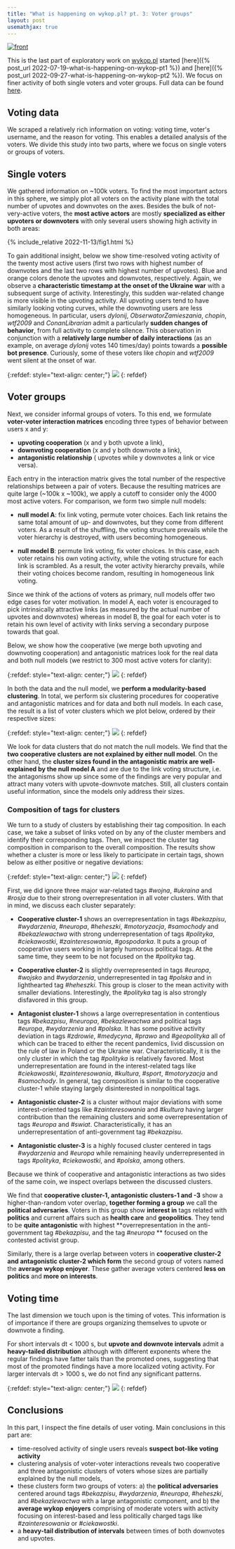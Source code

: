 ```yaml
---
title: "What is happening on wykop.pl? pt. 3: Voter groups"
layout: post
usemathjax: true
---
```


<a href="{% post_url 2022-11-13-what-is-happening-on-wykop-pt3 %}">![front](/assets/posts/2022-11-13/front.png)</a>

This is the last part of exploratory work on <a href="http://wykop.pl">wykop.pl</a> started [here]({% post_url 2022-07-19-what-is-happening-on-wykop-pt1 %}) and [here]({% post_url 2022-09-27-what-is-happening-on-wykop-pt2 %}). We focus on finer activity of both single voters and voter groups. Full data can be found <a href="https://www.kaggle.com/datasets/grelade/wykop-data-2022">here</a>.


## Voting data

We scraped a relatively rich information on voting: voting time, voter's username, and the reason for voting. This enables a detailed analysis of the voters. We divide this study into two parts, where we focus on single voters or groups of voters.

## Single voters

We gathered information on ~100k voters. To find the most important actors in this sphere, we simply plot all voters on the activity plane with the total number of upvotes and downvotes on the axes. Besides the bulk of not-very-active voters, the **most active actors** are mostly **specialized as either upvoters or downvoters** with only several users showing high activity in both areas:

{% include_relative 2022-11-13/fig1.html %}

To gain additional insight, below we show time-resolved voting activity of the twenty most active users (first two rows with highest number of downvotes and the last two rows with highest number of upvotes). Blue and orange colors denote the upvotes and downvotes, respectively. Again, we observe a **characteristic timestamp at the onset of the Ukraine war** with a subsequent surge of activity. Interestingly, this sudden war-related change is more visible in the upvoting activity. All upvoting users tend to have similarly looking voting curves, while the downvoting users are less homogeneous. In particular, users *dylonij*, *ObserwatorZamieszania*, *chopin*, *wtf2009* and *ConanLibrarian* admit a particularly **sudden changes of behavior**, from full activity to complete silence. This observation in conjunction with a **relatively large number of daily interactions** (as an example, on average *dylonij* votes 140 times/day) points towards a **possible bot presence**. Curiously, some of these voters like *chopin* and *wtf2009* went silent at the onset of war.

{:refdef: style="text-align: center;"}
![](/assets/posts/2022-11-13/fig2.png)
{: refdef}

## Voter groups

Next, we consider informal groups of voters. To this end, we formulate **voter-voter interaction matrices** encoding three types of behavior between users x and y:
* **upvoting cooperation** (x and y both upvote a link),
* **downvoting cooperation** (x and y both downvote a link),
* **antagonistic relationship** ( upvotes while y downvotes a link or vice versa).

Each entry in the interaction matrix gives the total number of the respective relationships between a pair of voters. Because the resulting matrices are quite large (~100k x ~100k), we apply a cutoff to consider only the 4000 most active voters. For comparison, we form two simple null models:

* **null model A**: fix link voting, permute voter choices. Each link retains the same total amount of up- and downvotes, but they come from different voters. As a result of the shuffling, the voting structure prevails while the voter hierarchy is destroyed, with users becoming homogeneous.

* **null model B**: permute link voting, fix voter choices. In this case, each voter retains his own voting activity, while the voting structure for each link is scrambled. As a result, the voter activity hierarchy prevails, while their voting choices become random, resulting in homogeneous link voting.

Since we think of the actions of voters as primary, null models offer two edge cases for voter motivation. In model A, each voter is encouraged to pick intrinsically attractive links (as measured by the actual number of upvotes and downvotes) whereas in model B, the goal for each voter is to retain his own level of activity with links serving a secondary purpose towards that goal. 

Below, we show how the cooperative (we merge both upvoting and downvoting cooperation) and antagonistic matrices look for the real data and both null models (we restrict to 300 most active voters for clarity):

{:refdef: style="text-align: center;"}
![](/assets/posts/2022-11-13/fig3.png)
{: refdef}


In both the data and the null model, we **perform a modularity-based clustering**. In total, we perform six clustering procedures for cooperative and antagonistic matrices and for data and both null models. In each case, the result is a list of voter clusters which we plot below, ordered by their respective sizes:

{:refdef: style="text-align: center;"}
![](/assets/posts/2022-11-13/fig4.png)
{: refdef}

We look for data clusters that do not match the null models. We find that the **two cooperative clusters are not explained by either null model**. On the other hand, the **cluster sizes found in the antagonistic matrix are well-explained by the null model A** and are due to the link voting structure, i.e. the antagonisms show up since some of the findings are very popular and attract many voters with upvote-downvote matches. Still, all clusters contain useful information, since the models only address their sizes.

### Composition of tags for clusters

We turn to a study of clusters by establishing their tag composition. In each case, we take a subset of links voted on by any of the cluster members and identify their corresponding tags. Then, we inspect the cluster tag composition in comparison to the overall composition. The results show whether a cluster is more or less likely to participate in certain tags, shown below as either positive or negative deviations:

{:refdef: style="text-align: center;"}
![](/assets/posts/2022-11-13/fig5.png)
{: refdef}

First, we did ignore three major war-related tags *#wojna*, *#ukraina* and *#rosja* due to their strong overrepresentation in all voter clusters. With that in mind, we discuss each cluster separately:

* **Cooperative cluster-1** shows an overrepresentation in tags *#bekazpisu*, *#wydarzenia*, *#neuropa*, *#heheszki*, *#motoryzacja*, *#samochody* and *#bekazlewactwa* with strong underrepresentation of tags *#polityka*, *#ciekawostki*, *#zainteresowania*, *#gospodarka*. It puts a group of cooperative users working in largely humorous political tags. At the same time, they seem to be not focused on the *#polityka* tag.

* **Cooperative cluster-2** is slightly overrepresented in tags *#europa*, *#wojsko* and *#wydarzenia*, underrepresented in tag *#polska* and in lighthearted tag *#heheszki*. This group is closer to the mean activity with smaller deviations. Interestingly, the *#polityka* tag is also strongly disfavored in this group.

* **Antagonist cluster-1** shows a large overrepresentation in contentious tags *#bekazpisu*, *#neuropa*, *#bekazlewactwa* and political tags *#europa*, *#wydarzenia* and *#polska*. It has some positive activity deviation in tags *#zdrowie*, *#medycyna*, *#prawo* and *#geopolityka* all of which can be traced to either the recent pandemics, livid discussion on the rule of law in Poland or the Ukraine war. Characteristically, it is the only cluster in which the tag *#polityka* is relatively favored. Most underrepresentation are found in the interest-related tags like *#ciekawostki*, *#zainteresowania*, *#kultura*, *#sport*, *#motoryzacja* and *#samochody*. In general, tag composition is similar to the cooperative cluster-1 while staying largely disinterested in nonpolitical tags. 

* **Antagonistic cluster-2** is a cluster without major deviations with some interest-oriented tags like *#zainteresowania* and *#kultura* having larger contribution than the remaining clusters and some overrepresentation of tags *#europa* and *#swiat*. Characteristically, it has an underrepresentation of anti-government tag *#bekazpisu*. 

* **Antagonistic cluster-3** is a highly focused cluster centered in tags *#wydarzenia* and *#europa* while remaining heavily underrepresented in tags *#polityka*, *#ciekawostki*, and *#polska*, among others.

Because we think of cooperative and antagonistic interactions as two sides of the same coin, we inspect overlaps between the discussed clusters.

We find that **cooperative cluster-1, antagonistic clusters-1 and -3** show a higher-than-random voter overlap, **together forming a group** we call the **political adversaries**. Voters in this group show **interest in** tags related with **politics** and current affairs such as **health care** and **geopolitics**. They tend to be **quite antagonistic** with highest **overrepresentation in the anti-government tag *#bekazpisu*, and the tag *#neuropa* ** focused on the contested activist group. 

Similarly, there is a large overlap between voters in **cooperative cluster-2 and antagonistic cluster-2 which form** the second group of voters named the **average wykop enjoyer**. These gather average voters centered **less on politics** and **more on interests**. 

## Voting time 

The last dimension we touch upon is the timing of votes. This information is of importance if there are groups organizing themselves to upvote or downvote a finding. 

For short intervals dt < 1000 s, but **upvote and downvote intervals** admit a **heavy-tailed distribution** although with different exponents where the regular findings have fatter tails than the promoted ones, suggesting that most of the promoted findings have a more localized voting activity. For larger intervals dt > 1000 s, we do not find any significant patterns.

{:refdef: style="text-align: center;"}
![](/assets/posts/2022-11-13/fig6.png)
{: refdef}



## Conclusions

In this part, I inspect the fine details of user voting. Main conclusions in this part are:

- time-resolved activity of single users reveals **suspect bot-like voting activity**
- clustering analysis of voter-voter interactions reveals two cooperative and three antagonistic clusters of voters whose sizes are partially explained by the null models, 
- these clusters form two groups of voters: a) the **political adversaries** centered around tags *#bekazpisu*, *#wydarzenia*, *#neuropa*, *#heheszki*, and *#bekazlewactwa* with a large antagonistic component, and b) the **average wykop enjoyers** comprising of moderate voters with activity focusing on interest-based and less politically charged tags like *#zainteresowania* or *#ciekawostki*.
- a **heavy-tail distribution of intervals** between times of both downvotes and upvotes.